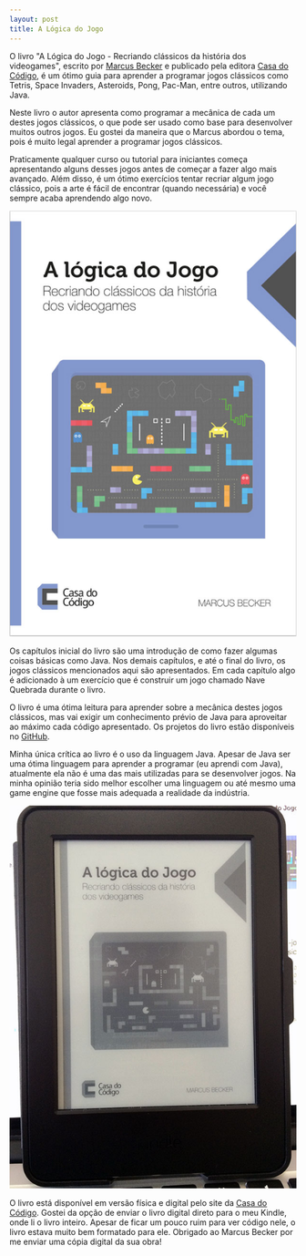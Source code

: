```yaml
---
layout: post
title: A Lógica do Jogo
---
```


O livro "A Lógica do Jogo - Recriando clássicos da história dos videogames", escrito por [Marcus Becker](https://github.com/marcusbecker) e publicado pela editora [Casa do Código](https://www.casadocodigo.com.br/products/livro-logica-jogo), é um ótimo guia para aprender a programar jogos clássicos como Tetris, Space Invaders, Asteroids, Pong, Pac-Man, entre outros, utilizando Java.

Neste livro o autor apresenta como programar a mecânica de cada um destes jogos clássicos, o que pode ser usado como base para desenvolver muitos outros jogos. Eu gostei da maneira que o Marcus abordou o tema, pois é muito legal aprender a programar jogos clássicos.

Praticamente qualquer curso ou tutorial para iniciantes começa apresentando alguns desses jogos antes de começar a fazer algo mais avançado. Além disso, é um ótimo exercícios tentar recriar algum jogo clássico, pois a arte é fácil de encontrar (quando necessária) e você sempre acaba aprendendo algo novo.

![](/content/images/2016/04/livro-inteiro.jpg)

Os capítulos inicial do livro são uma introdução de como fazer algumas coisas básicas como Java. Nos demais capítulos, e até o final do livro, os jogos clássicos mencionados aqui são apresentados. Em cada capítulo algo é adicionado à um exercício que é construir um jogo chamado Nave Quebrada durante o livro.

O livro é uma ótima leitura para aprender sobre a mecânica destes jogos clássicos, mas vai exigir um conhecimento prévio de Java para aproveitar ao máximo cada código apresentado. Os projetos do livro estão disponíveis no [GitHub](https://github.com/logicadojogo).

Minha única crítica ao livro é o uso da linguagem Java. Apesar de Java ser uma ótima linguagem para aprender a programar (eu aprendi com Java), atualmente ela não é uma das mais utilizadas para se desenvolver jogos. Na minha opinião teria sido melhor escolher uma linguagem ou até mesmo uma game engine que fosse mais adequada a realidade da indústria.

![](/content/images/2016/04/livro-kindle.jpg)

O livro está disponível em versão física e digital pelo site da [Casa do Código](https://www.casadocodigo.com.br/products/livro-logica-jogo). Gostei da opção de enviar o livro digital direto para o meu Kindle, onde li o livro inteiro. Apesar de ficar um pouco ruim para ver código nele, o livro estava muito bem formatado para ele. Obrigado ao Marcus Becker por me enviar uma cópia digital da sua obra!
